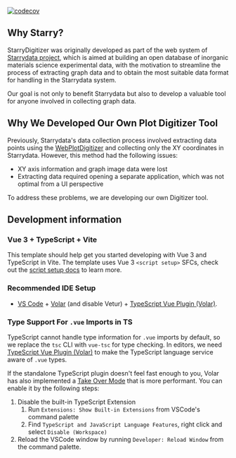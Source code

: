 [![codecov](https://codecov.io/gh/t29mato/starry-digitizer/graph/badge.svg?token=96EJTIFL79)](https://codecov.io/gh/t29mato/starry-digitizer)


## Why Starry?

StarryDigitizer was originally developed as part of the web system of [Starrydata project](https://starrydata.org/),
which is aimed at building an open database of inorganic materials science experimental data,
with the motivation to streamline the process of extracting graph data
and to obtain the most suitable data format for handling in the Starrydata system.

Our goal is not only to benefit Starrydata but also to develop
a valuable tool for anyone involved in collecting graph data.

## Why We Developed Our Own Plot Digitizer Tool

Previously, Starrydata's data collection process involved extracting data points using the [WebPlotDigitizer](https://github.com/automeris-io/WebPlotDigitizer) and collecting only the XY coordinates in Starrydata. However, this method had the following issues:

- XY axis information and graph image data were lost
- Extracting data required opening a separate application, which was not optimal from a UI perspective

To address these problems, we are developing our own Digitizer tool.

## Development information

### Vue 3 + TypeScript + Vite

This template should help get you started developing with Vue 3 and TypeScript in Vite. The template uses Vue 3 `<script setup>` SFCs, check out the [script setup docs](https://v3.vuejs.org/api/sfc-script-setup.html#sfc-script-setup) to learn more.

### Recommended IDE Setup

- [VS Code](https://code.visualstudio.com/) + [Volar](https://marketplace.visualstudio.com/items?itemName=Vue.volar) (and disable Vetur) + [TypeScript Vue Plugin (Volar)](https://marketplace.visualstudio.com/items?itemName=Vue.vscode-typescript-vue-plugin).

### Type Support For `.vue` Imports in TS

TypeScript cannot handle type information for `.vue` imports by default, so we replace the `tsc` CLI with `vue-tsc` for type checking. In editors, we need [TypeScript Vue Plugin (Volar)](https://marketplace.visualstudio.com/items?itemName=Vue.vscode-typescript-vue-plugin) to make the TypeScript language service aware of `.vue` types.

If the standalone TypeScript plugin doesn't feel fast enough to you, Volar has also implemented a [Take Over Mode](https://github.com/johnsoncodehk/volar/discussions/471#discussioncomment-1361669) that is more performant. You can enable it by the following steps:

1. Disable the built-in TypeScript Extension
   1. Run `Extensions: Show Built-in Extensions` from VSCode's command palette
   2. Find `TypeScript and JavaScript Language Features`, right click and select `Disable (Workspace)`
2. Reload the VSCode window by running `Developer: Reload Window` from the command palette.

